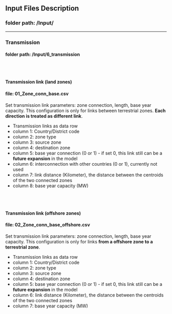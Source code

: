 
## Input Files Description

### folder path: /Input/
---

### Transmission
#### folder path: /Input/6_transmission

###### &nbsp;
#### Transmission link (land zones)
#### file: 01_Zone_conn_base.csv
Set transmission link parameters: zone connection, length, base year capacity. This configuration is only for links between terrestrial zones. **Each direction is treated as different link**.
- Transmission links as data row 
- column 1: Country/District code
- column 2: zone type
- column 3: source zone
- column 4: destination zone
- column 5: base year connection (0 or 1) - if set 0, this link still can be a **future expansion** in the model 
- column 6: interconnection with other countries (0 or 1), currently not used
- column 7: link distance (Kilometer), the distance between the centroids of the two connected zones 
- column 8: base year capacity (MW)

###### &nbsp;
#### Transmission link (offshore zones)
#### file: 02_Zone_conn_base_offshore.csv
Set transmission link parameters: zone connection, length, base year capacity. This configuration is only for links **from a offshore zone to a terrestrial zone**.
- Transmission links as data row 
- column 1: Country/District code
- column 2: zone type
- column 3: source zone
- column 4: destination zone
- column 5: base year connection (0 or 1) - if set 0, this link still can be a **future expansion** in the model 
- column 6: link distance (Kilometer), the distance between the centroids of the two connected zones 
- column 7: base year capacity (MW)





